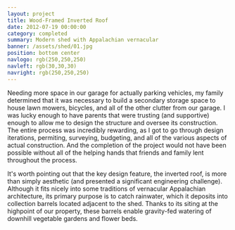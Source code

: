 ```yaml
---
layout: project
title: Wood-Framed Inverted Roof
date: 2012-07-19 00:00:00
category: completed
summary: Modern shed with Appalachian vernacular
banner: /assets/shed/01.jpg
position: bottom center
navlogo: rgb(250,250,250)
navleft: rgb(30,30,30)
navright: rgb(250,250,250)
---
```


Needing more space in our garage for actually parking vehicles, my family determined that it was necessary to build a secondary storage space to house lawn mowers, bicycles, and all of the other clutter from our garage. I was lucky enough to have parents that were trusting (and supportive) enough to allow me to design the structure and oversee its construction. The entire process was incredibly rewarding, as I got to go through design iterations, permiting, surveying, budgeting, and all of the various aspects of actual construction. And the completion of the project would not have been possible without all of the helping hands that friends and family lent throughout the process.

It's worth pointing out that the key design feature, the inverted roof, is more than simply aesthetic (and presented a significant engineering challenge). Although it fits nicely into some traditions of vernacular Appalachian architecture, its primary purpose is to catch rainwater, which it deposits into collection barrels located adjacent to the shed. Thanks to its siting at the highpoint of our property, these barrels enable gravity-fed watering of downhill vegetable gardens and flower beds.
